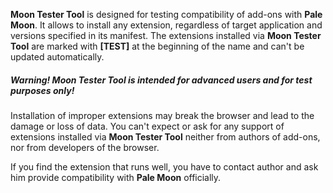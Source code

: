 **Moon Tester Tool** is designed for testing compatibility of add-ons with **Pale Moon**. It allows to install any extension, regardless of target application and versions specified in its manifest. The extensions installed via **Moon Tester Tool** are marked with **[TEST]** at the beginning of the name and can't be updated automatically.

##### Warning! Moon Tester Tool is intended for advanced users and for test purposes only!

Installation of improper extensions may break the browser and lead to the damage or loss of data. You can't expect or ask for any support of extensions installed via **Moon Tester Tool** neither from authors of add-ons, nor from developers of the browser. 

If you find the extension that runs well, you have to contact author and ask him provide compatibility with **Pale Moon** officially.
